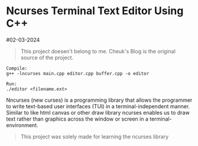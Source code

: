 # Ncurses Terminal Text Editor Using C++
#02-03-2024

> This project doesen't belong to me. Cheuk's Blog is the original source of the project.

```
Compile:
g++ -lncurses main.cpp editor.cpp buffer.cpp -o editor

Run:
./editor <filename.ext>
```

Nncurses (new curses) is a programming library that allows the programmer to write text-based user interfaces (TUI) in a terminal-independent manner. 
Similar to like html canvas or other draw library ncurses enables us to draw text rather than graphics across the window or screen in a terminal-environment.

> This project was solely made for learning the ncurses library
 

